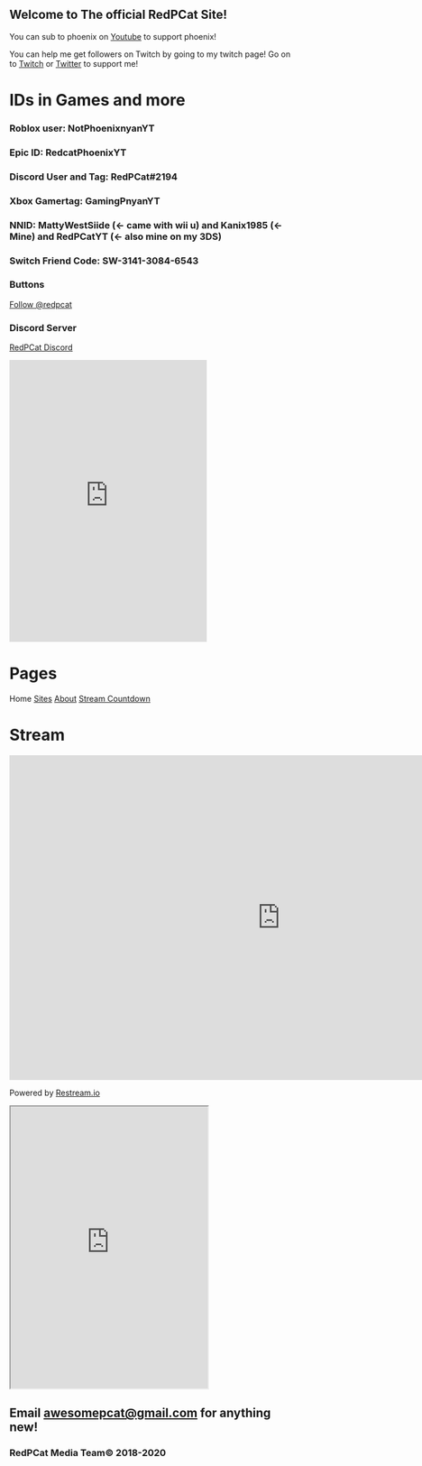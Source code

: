 <head>
  <meta name="google-site-verification" content="lMDJScB5G3ttJm3Xeqk-WRvntE6E73a1PYKCzuTEREg" />
</head>

## Welcome to The official RedPCat Site!

You can sub to phoenix on [Youtube](https://www.youtube.com/channel/UC_BqPAXWMMIt2H-tdSTeggw) to support phoenix!

You can help me get followers on Twitch by going to my twitch page! Go on to [Twitch](https://www.twitch.tv/redpcat_live) or [Twitter](https://www.twitter.com/redphoenixcat) to support me!

# IDs in Games and more

### Roblox  user: NotPhoenixnyanYT
### Epic ID: RedcatPhoenixYT
### Discord User and Tag: RedPCat#2194
### Xbox Gamertag: GamingPnyanYT
### NNID: MattyWestSiide (<- came with wii u) and Kanix1985 (<- Mine) and RedPCatYT (<- also mine on my 3DS)
### Switch Friend Code: SW-3141-3084-6543

### Buttons

<script src="https://apis.google.com/js/platform.js"></script>

<div class="g-ytsubscribe" data-channelid="UC_BqPAXWMMIt2H-tdSTeggw" data-layout="default" data-count="default"></div> <a href="https://twitter.com/redpcat?ref_src=twsrc%5Etfw" class="twitter-follow-button" data-show-count="false">Follow @redpcat</a><script async src="https://platform.twitter.com/widgets.js" charset="utf-8"></script>

### Discord Server

[RedPCat Discord](https://discord.gg/hF6ENAe) 

<iframe src="https://discord.com/widget?id=750183935664849028&theme=dark" width="350" height="500" allowtransparency="true" frameborder="0" sandbox="allow-popups allow-popups-to-escape-sandbox allow-same-origin allow-scripts"></iframe>

# Pages

Home [Sites](https://redcatphoenix2.github.io/404) [About](https://about.redpcat-official.ga/) [Stream Countdown](https://redcatphoenix2.github.io/stream-timer/)

# Stream

<iframe src="https://embed.restream.io/player/index.html?token=33a1c541abd776e5192e4a95393a5271" width="960" height="576" frameborder="0" allowfullscreen></iframe><p>Powered by <a href="https://restream.io">Restream.io</a></p>

<iframe
  id="chat_embed"
  src="https://www.twitch.tv/embed/redpcat_live/chat?parent=redpcat-official.ga"
  height="500"
  width="350">
</iframe>

## Email awesomepcat@gmail.com for anything new!
### RedPCat Media Team© 2018-2020

